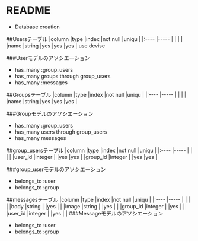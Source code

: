 # README

* Database creation

##Usersテーブル
|column               |type    |index         |not null         |uniqu    |
|:----                |-----   |              |                 |         |
|name                 |string  |yes           |yes              |yes      |
use devise

###Userモデルのアソシエーション
+ has_many   :group_users
+ has_many   groups through group_users
+ has_many   :messages


##Groupsテーブル
|column               |type    |index         |not null         |uniqu    |
|:----                |-----   |              |                 |         |
|name                 |string  |yes           |yes              |yes      |


###Groupモデルのアソシエーション
+ has_many   :group_users
+ has_many   users through group_users
+ has_many   messages


##group_usersテーブル
|column               |type    |index         |not null         |uniqu    |
|:----                |-----   |              |                 |         |
|user_id              |integer |              |yes              |yes      |
|group_id             |integer |              |yes              |yes      |

###group_userモデルのアソシエーション
+ belongs_to :user
+ belongs_to :group


##messagesテーブル
|column               |type    |index         |not null         |uniqu    |
|:----                |-----   |              |                 |         |
|body                 |string  |              |yes              |         |
|image                |string  |              |yes              |         |
|group_id             |integer |              |yes              |         |
|user_id              |integer |              |yes              |         |
###Messageモデルのアソシエーション
+ belongs_to :user
+ belongs_to :group
